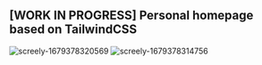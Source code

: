 ## [WORK IN PROGRESS] Personal homepage based on TailwindCSS

![screely-1679378320569](https://user-images.githubusercontent.com/76415683/226529022-458d02d1-ce74-49c0-bb97-718c8b6f69f3.png)
![screely-1679378314756](https://user-images.githubusercontent.com/76415683/226529027-d9a821e3-3a3e-4b27-ab1a-b8b7881b0bca.png)
